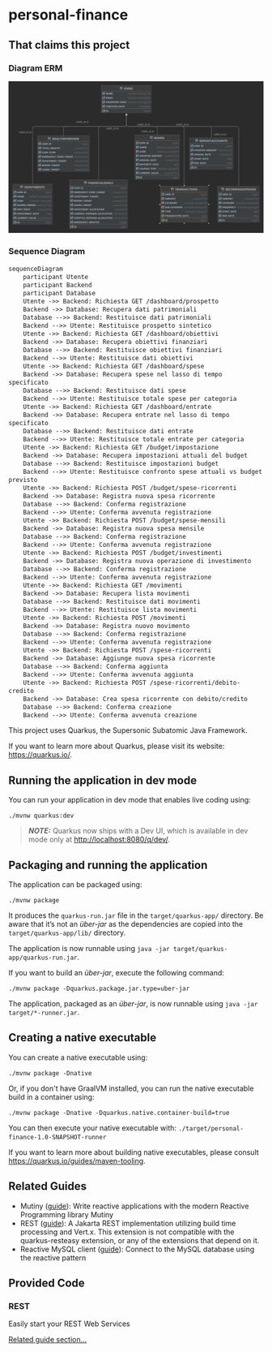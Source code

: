 # personal-finance

## That claims this project

### Diagram ERM

![imagine](finance-diagram-erm.png)

### Sequence Diagram

```mermaid
sequenceDiagram
    participant Utente
    participant Backend
    participant Database
    Utente ->> Backend: Richiesta GET /dashboard/prospetto
    Backend ->> Database: Recupera dati patrimoniali
    Database -->> Backend: Restituisce dati patrimoniali
    Backend -->> Utente: Restituisce prospetto sintetico
    Utente ->> Backend: Richiesta GET /dashboard/obiettivi
    Backend ->> Database: Recupera obiettivi finanziari
    Database -->> Backend: Restituisce obiettivi finanziari
    Backend -->> Utente: Restituisce dati obiettivi
    Utente ->> Backend: Richiesta GET /dashboard/spese
    Backend ->> Database: Recupera spese nel lasso di tempo specificato
    Database -->> Backend: Restituisce dati spese
    Backend -->> Utente: Restituisce totale spese per categoria
    Utente ->> Backend: Richiesta GET /dashboard/entrate
    Backend ->> Database: Recupera entrate nel lasso di tempo specificato
    Database -->> Backend: Restituisce dati entrate
    Backend -->> Utente: Restituisce totale entrate per categoria
    Utente ->> Backend: Richiesta GET /budget/impostazione
    Backend ->> Database: Recupera impostazioni attuali del budget
    Database -->> Backend: Restituisce impostazioni budget
    Backend -->> Utente: Restituisce confronto spese attuali vs budget previsto
    Utente ->> Backend: Richiesta POST /budget/spese-ricorrenti
    Backend ->> Database: Registra nuova spesa ricorrente
    Database -->> Backend: Conferma registrazione
    Backend -->> Utente: Conferma avvenuta registrazione
    Utente ->> Backend: Richiesta POST /budget/spese-mensili
    Backend ->> Database: Registra nuova spesa mensile
    Database -->> Backend: Conferma registrazione
    Backend -->> Utente: Conferma avvenuta registrazione
    Utente ->> Backend: Richiesta POST /budget/investimenti
    Backend ->> Database: Registra nuova operazione di investimento
    Database -->> Backend: Conferma registrazione
    Backend -->> Utente: Conferma avvenuta registrazione
    Utente ->> Backend: Richiesta GET /movimenti
    Backend ->> Database: Recupera lista movimenti
    Database -->> Backend: Restituisce dati movimenti
    Backend -->> Utente: Restituisce lista movimenti
    Utente ->> Backend: Richiesta POST /movimenti
    Backend ->> Database: Registra nuovo movimento
    Database -->> Backend: Conferma registrazione
    Backend -->> Utente: Conferma avvenuta registrazione
    Utente ->> Backend: Richiesta POST /spese-ricorrenti
    Backend ->> Database: Aggiunge nuova spesa ricorrente
    Database -->> Backend: Conferma aggiunta
    Backend -->> Utente: Conferma avvenuta aggiunta
    Utente ->> Backend: Richiesta POST /spese-ricorrenti/debito-credito
    Backend ->> Database: Crea spesa ricorrente con debito/credito
    Database -->> Backend: Conferma creazione
    Backend -->> Utente: Conferma avvenuta creazione
```

This project uses Quarkus, the Supersonic Subatomic Java Framework.

If you want to learn more about Quarkus, please visit its website: <https://quarkus.io/>.

## Running the application in dev mode

You can run your application in dev mode that enables live coding using:

```shell script
./mvnw quarkus:dev
```

> **_NOTE:_**  Quarkus now ships with a Dev UI, which is available in dev mode only at <http://localhost:8080/q/dev/>.

## Packaging and running the application

The application can be packaged using:

```shell script
./mvnw package
```

It produces the `quarkus-run.jar` file in the `target/quarkus-app/` directory.
Be aware that it’s not an _über-jar_ as the dependencies are copied into the `target/quarkus-app/lib/` directory.

The application is now runnable using `java -jar target/quarkus-app/quarkus-run.jar`.

If you want to build an _über-jar_, execute the following command:

```shell script
./mvnw package -Dquarkus.package.jar.type=uber-jar
```

The application, packaged as an _über-jar_, is now runnable using `java -jar target/*-runner.jar`.

## Creating a native executable

You can create a native executable using:

```shell script
./mvnw package -Dnative
```

Or, if you don't have GraalVM installed, you can run the native executable build in a container using:

```shell script
./mvnw package -Dnative -Dquarkus.native.container-build=true
```

You can then execute your native executable with: `./target/personal-finance-1.0-SNAPSHOT-runner`

If you want to learn more about building native executables, please consult <https://quarkus.io/guides/maven-tooling>.

## Related Guides

- Mutiny ([guide](https://quarkus.io/guides/mutiny-primer)): Write reactive applications with the modern Reactive
  Programming library Mutiny
- REST ([guide](https://quarkus.io/guides/rest)): A Jakarta REST implementation utilizing build time processing and
  Vert.x. This extension is not compatible with the quarkus-resteasy extension, or any of the extensions that depend on
  it.
- Reactive MySQL client ([guide](https://quarkus.io/guides/reactive-sql-clients)): Connect to the MySQL database using
  the reactive pattern

## Provided Code

### REST

Easily start your REST Web Services

[Related guide section...](https://quarkus.io/guides/getting-started-reactive#reactive-jax-rs-resources)

